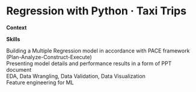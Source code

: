 # Regression with Python · Taxi Trips

**Context**

**Skills**

Building a Multiple Regression model in accordance with PACE framework (Plan-Analyze-Construct-Execute)  
Presenting model details and performance results in a form of PPT document  
EDA, Data Wrangling, Data Validation, Data Visualization  
Feature engineering for ML  
